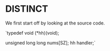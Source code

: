 # DISTINCT

We first start off by looking at the source code.

`typedef void (*hh)(void);

unsigned long long nums[SZ];
hh handler;`


